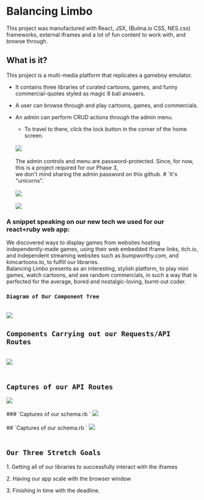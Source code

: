 # Balancing Limbo

This project was manufactured with React, JSX, (Bulma.io CSS, NES.css) frameworks, external iframes and a lot of fun content to work with, and browse through. 


## What is it?
This project is a multi-media platform that replicates a gameboy emulator. 
- It contains three libraries of curated cartoons, games, and funny commercial-quotes styled as magic 8 ball answers. 
- A user can browse through and play cartoons, games, and commercials.  
- An admin can perform CRUD actions through the admin menu. 
	- To travel to there, click the lock button in the corner of the home screen. 
	<br/><br/>
	
	<img src="https://www.linkpicture.com/q/Screen-Shot-2022-09-18-at-1.32.58-PM.png"/>
	<br/><br/>
	The admin controls and menu are password-protected. 
	Since, for now, this is a project required for our Phase 3, <br/>
	we don't mind sharing the 
	admin password on this github. 
	# `It's "unicorns".` 
	<br/><br/>
	<img src="https://www.linkpicture.com/q/Screen-Shot-2022-09-18-at-1.36.10-PM.png"/>
	<br/> <br/>
	<img src="https://www.linkpicture.com/q/Screen-Shot-2022-09-18-at-5.56.34-PM.png"/>

### A snippet speaking on our new tech we used for our react+ruby web app: 
We discovered ways to display games from websites hosting independently-made games, using their web embedded iframe links, itch.io, and independent streaming websites such as bumpworthy.com, and kimcartoons.to, to fulfill our libraries. 
<br/>
Balancing Limbo presents as an interesting, stylish platform, to play mini games, watch cartoons, and see random commercials, in such a way that is perfected for the average, bored and nostalgic-loving, burnt-out coder. 
<br/>

### `Diagram of Our Component Tree `
<br/>
<img src="https://www.linkpicture.com/q/Screen-Shot-2022-09-18-at-1.51.33-PM.png"/>

<br/>

## `Components Carrying out our Requests/API Routes `
<br/>
<img src="https://www.linkpicture.com/q/Screen-Shot-2022-09-18-at-2.07.35-PM.png"/>

<br/>
<br/> 

## `Captures of our API Routes `
<img src="https://www.linkpicture.com/q/Screen-Shot-2022-09-18-at-2.19.26-PM.png"/>
<br/>
<br/> 
### `Captures of our schema.rb `
<img src="https://www.linkpicture.com/q/diagram_1.png"/>
<br/>
<br/> 
## `Captures of our schema.rb `
<img src="https://www.linkpicture.com/q/schema.png"/>
<br/>
<br/> 

## `Our Three Stretch Goals `
<p>1. Getting all of our libraries to successfully interact with the iframes</p>
<p>2. Having our app scale with the browser window</p>
<p>3. Finishing in time with the deadline.</p> 

